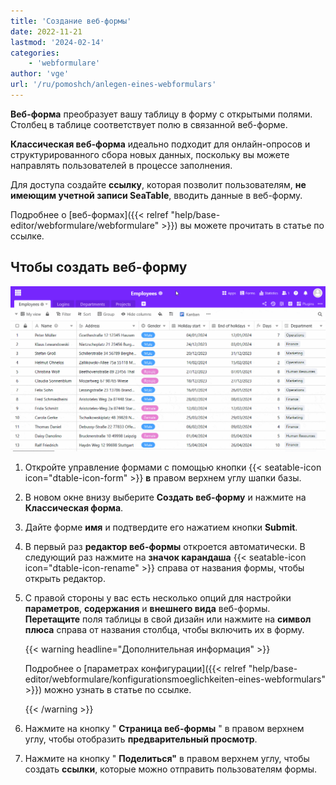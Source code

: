 ```yaml
---
title: 'Создание веб-формы'
date: 2022-11-21
lastmod: '2024-02-14'
categories:
    - 'webformulare'
author: 'vge'
url: '/ru/pomoshch/anlegen-eines-webformulars'
---
```


**Веб-форма** преобразует вашу таблицу в форму с открытыми полями. Столбец в таблице соответствует полю в связанной веб-форме.

**Классическая веб-форма** идеально подходит для онлайн-опросов и структурированного сбора новых данных, поскольку вы можете направлять пользователей в процессе заполнения.

Для доступа создайте **ссылку**, которая позволит пользователям, **не имеющим учетной записи SeaTable**, вводить данные в веб-форму.

Подробнее о [веб-формах]({{< relref "help/base-editor/webformulare/webformulare" >}}) вы можете прочитать в статье по ссылке.

## Чтобы создать веб-форму

![Создайте новую веб-форму](images/Create-a-web-form.gif)

1. Откройте управление формами с помощью кнопки {{< seatable-icon icon="dtable-icon-form" >}} **в** правом верхнем углу шапки базы.
2. В новом окне внизу выберите **Создать веб-форму** и нажмите на **Классическая форма**.
3. Дайте форме **имя** и подтвердите его нажатием кнопки **Submit**.
4. В первый раз **редактор веб-формы** откроется автоматически. В следующий раз нажмите на **значок карандаша** {{< seatable-icon icon="dtable-icon-rename" >}} справа от названия формы, чтобы открыть редактор.
5. С правой стороны у вас есть несколько опций для настройки **параметров**, **содержания** и **внешнего вида** веб-формы. **Перетащите** поля таблицы в свой дизайн или нажмите на **символ плюса** справа от названия столбца, чтобы включить их в форму.

    {{< warning  headline="Дополнительная информация" >}}

    Подробнее о [параметрах конфигурации]({{< relref "help/base-editor/webformulare/konfigurationsmoeglichkeiten-eines-webformulars" >}}) можно узнать в статье по ссылке.

    {{< /warning >}}

6. Нажмите на кнопку " **Страница веб-формы** " в правом верхнем углу, чтобы отобразить **предварительный просмотр**.
7. Нажмите на кнопку " **Поделиться"** в правом верхнем углу, чтобы создать **ссылки**, которые можно отправить пользователям формы.
